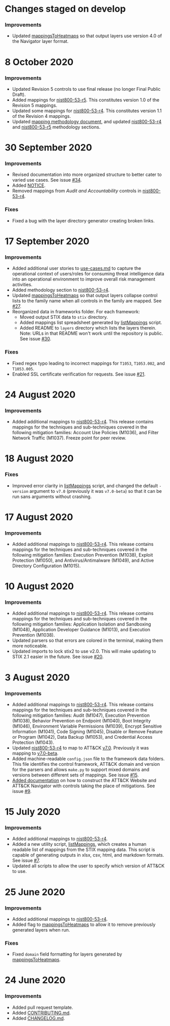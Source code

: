 <!--    CHANGELOG FORMAT                                                -->

<!--    Completed Entry template:                                       -->
<!--                                                                    -->
<!--    # Date in DD MMM YYYY format                                    -->
<!--    ### New Features                                                -->
<!--    ### Improvements                                                -->
<!--    ### Fixes                                                       -->

<!--    Entries for pull request template:                              -->
<!--                                                                    -->
<!--    # Changes staged on develop                                     -->
<!--    ### New Features                                                -->
<!--    ### Improvements                                                -->
<!--    ### Fixes                                                       -->
# Changes staged on develop
### Improvements
- Updated [mappingsToHeatmaps](/util/mappingsToHeatmaps.py) so that output layers use version 4.0 of the Navigator layer format.

# 8 October 2020
### Improvements
- Updated Revision 5 controls to use final release (no longer Final Public Draft). 
- Added mappings for [nist800-53-r5](/frameworks/nist800-53-r5). This constitutes version 1.0 of the Revision 5 mappings.
- Updated some mappings for [nist800-53-r4](/frameworks/nist800-53-r4). This constitutes version 1.1 of the Revision 4 mappings.
- Updated [mapping methodology document](/docs/mapping_methodology.md), and updated [nist800-53-r4](/frameworks/nist800-53-r4) and [nist800-53-r5](/frameworks/nist800-53-r5) methodology sections.

# 30 September 2020
### Improvements
- Revised documentation into more organized structure to better cater to varied use cases. See issue [#34](https://github.com/center-for-threat-informed-defense/attack-control-framework-mappings/issues/34).
- Added [NOTICE](/NOTICE.txt).
- Removed mappings from _Audit and Accountability_ controls in [nist800-53-r4](/frameworks/nist800-53-r4).
### Fixes
- Fixed a bug with the layer directory generator creating broken links.

# 17 September 2020
### Improvements
- Added additional user stories to [use-cases.md](/docs/use-cases.md) to capture the operational context of users/roles for consuming threat intelligence data into an operational environment to improve overall risk management activities. 
- Added methodology section to [nist800-53-r4](/frameworks/nist800-53-r4).
- Updated [mappingsToHeatmaps](/util/mappingsToHeatmaps.py) so that output layers collapse control lists to the family name when all controls in the family are mapped. See [#27](https://github.com/center-for-threat-informed-defense/attack-control-framework-mappings/issues/27).
- Reorganized data in frameworks folder. For each framework:
    - Moved output STIX data to `stix` directory.
    - Added mappings list spreadsheet generated by [listMappings](/util/listMappings.py) script.
    - Added README to `layers` directory which lists the layers therein. Note: URLs in that README won't work until the repository is public. See issue [#30](https://github.com/center-for-threat-informed-defense/attack-control-framework-mappings/issues/30).
### Fixes
- Fixed regex typo leading to incorrect mappings for `T1053`, `T1053.002`, and `T1053.005`.
- Enabled SSL certificate verification for requests. See issue [#21](https://github.com/center-for-threat-informed-defense/attack-control-framework-mappings/issues/20).

# 24 August 2020
### Improvements
- Added additional mappings to [nist800-53-r4](/frameworks/nist800-53-r4). This release contains mappings for the techniques and sub-techniques covered in the following mitigation families: Account Use Policies (M1036), and Filter Network Traffic (M1037).  Freeze point for peer review.  

# 18 August 2020
### Fixes
- Improved error clarity in [listMappings](/util/listMappings.py) script, and changed the default `-version` argument to `v7.0` (previously it was `v7.0-beta`) so that it can be run sans arguments without crashing.

# 17 August 2020
### Improvements
- Added additional mappings to [nist800-53-r4](/frameworks/nist800-53-r4). This release contains mappings for the techniques and sub-techniques covered in the following mitigation families: Execution Prevention (M1038), Exploit Protection (M1050), and Antivirus/Antimalware (M1049), and Active Directory Configuration (M1015).  

# 10 August 2020
### Improvements
- Added additional mappings to [nist800-53-r4](/frameworks/nist800-53-r4). This release contains mappings for the techniques and sub-techniques covered in the following mitigation families: Application Isolation and Sandboxing (M1048), Application Developer Guidance (M1013), and Execution Prevention (M1038).  
- Updated parsers so that errors are colored in the terminal, making them more noticeable.
- Updated imports to lock stix2 to use v2.0. This will make updating to STIX 2.1 easier in the future. See issue [#20](https://github.com/center-for-threat-informed-defense/attack-control-framework-mappings/issues/20).

# 3 August 2020
### Improvements
- Added additional mappings to [nist800-53-r4](/frameworks/nist800-53-r4). This release contains mappings for the techniques and sub-techniques covered in the following mitigation families: Audit (M1047), Execution Prevention (M1038), Behavior Prevention on Endpoint (M1040), Boot Integrity (M1046), Environment Variable Permissions (M1039), Encrypt Sensitive Information (M1041), Code Signing (M1045), Disable or Remove Feature or Program (M1042), Data Backup (M1053), and Credential Access Protection (M1043).  
- Updated [nist800-53-r4](/frameworks/nist800-53-r4) to map to ATT&CK [v7.0](https://github.com/mitre/cti/releases/tag/ATT%26CK-v7.0). Previously it was mapping to [v7.0-beta](https://github.com/mitre/cti/releases/tag/ATT%26CK-v7.0-beta).
- Added machine-readable `config.json` file to the framework data folders. This file identifies the control framework, ATT&CK domain and version for the parsers and allows `make.py` to support mixed domains and versions between different sets of mappings. See issue [#15](https://github.com/center-for-threat-informed-defense/attack-control-framework-mappings/issues/15).
- [Added documentation](/docs/visualizations.md#substituting-controls-for-attck-mitigation) on how to construct the ATT&CK Website and ATT&CK Navigator with controls taking the place of mitigations. See issue [#9](https://github.com/center-for-threat-informed-defense/attack-control-framework-mappings/issues/9).

# 15 July 2020
### Improvements
- Added additional mappings to [nist800-53-r4](/frameworks/nist800-53-r4).
- Added a new utility script, [listMappings](/util/listMappings.py), which creates a human readable list of mappings from the STIX mapping data. This script is capable of generating outputs in xlsx, csv, html, and markdown formats. See issue [#7](https://github.com/center-for-threat-informed-defense/attack-control-framework-mappings/issues/7).
- Updated all scripts to allow the user to specify which version of ATT&CK to use.

# 25 June 2020
### Improvements
- Added additional mappings to [nist800-53-r4](/frameworks/nist800-53-r4).
- Added flag to [mappingsToHeatmaps](/util/mappingsToHeatmaps.py) to allow it to remove previously generated layers when run.
### Fixes
- Fixed `domain` field formatting for layers generated by [mappingsToHeatmaps](/util/mappingsToHeatmaps.py).

# 24 June 2020
### Improvements
- Added pull request template.
- Added [CONTRIBUTING.md](/CONTRIBUTING.md).
- Added [CHANGELOG.md](/CHANGELOG.md).

